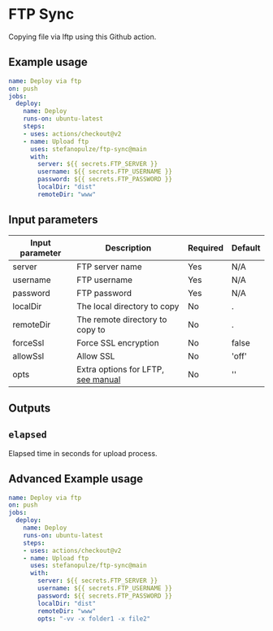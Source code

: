# FTP Sync
Copying file via lftp using this Github action.


## Example usage

```yaml
name: Deploy via ftp
on: push
jobs:
  deploy:
    name: Deploy
    runs-on: ubuntu-latest
    steps:
    - uses: actions/checkout@v2
    - name: Upload ftp
      uses: stefanopulze/ftp-sync@main
      with:
        server: ${{ secrets.FTP_SERVER }}
        username: ${{ secrets.FTP_USERNAME }}
        password: ${{ secrets.FTP_PASSWORD }}
        localDir: "dist"
        remoteDir: "www"
```

## Input parameters

Input parameter | Description | Required | Default
--- | --- | --- | ---
server | FTP server name | Yes | N/A
username | FTP username | Yes | N/A
password | FTP password | Yes | N/A
localDir | The local directory to copy | No | .
remoteDir | The remote directory to copy to | No | .
forceSsl | Force SSL encryption | No | false
allowSsl | Allow SSL | No | 'off'
opts | Extra options for LFTP, [see manual](https://lftp.yar.ru/lftp-man.html) | No | ''

## Outputs

## `elapsed`

Elapsed time in seconds for upload process.


## Advanced Example usage

```yaml
name: Deploy via ftp
on: push
jobs:
  deploy:
    name: Deploy
    runs-on: ubuntu-latest
    steps:
    - uses: actions/checkout@v2
    - name: Upload ftp
      uses: stefanopulze/ftp-sync@main
      with:
        server: ${{ secrets.FTP_SERVER }}
        username: ${{ secrets.FTP_USERNAME }}
        password: ${{ secrets.FTP_PASSWORD }}
        localDir: "dist"
        remoteDir: "www"
        opts: "-vv -x folder1 -x file2"
```